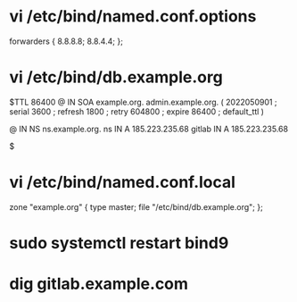# vi /etc/bind/named.conf.options
forwarders {
  8.8.8.8;
  8.8.4.4;
};

# vi /etc/bind/db.example.org
$TTL 86400
@ IN SOA example.org. admin.example.org. (
    2022050901 ; serial
    3600       ; refresh
    1800       ; retry
    604800     ; expire
    86400      ; default_ttl
)

@ IN NS ns.example.org.
ns IN A 185.223.235.68
gitlab IN A 185.223.235.68


$
# vi /etc/bind/named.conf.local
zone "example.org" {
    type master;
    file "/etc/bind/db.example.org";
};

# sudo systemctl restart bind9
# dig gitlab.example.com

